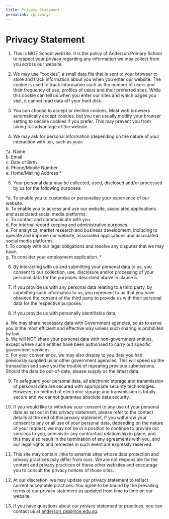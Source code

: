 ```yaml
---
title: Privacy Statement
permalink: /privacy/
---
```

Privacy Statement
=================

1.  This is MOE School website. It is the policy of Anderson Primary School to respect your privacy regarding any information we may collect from you across our website.

2.  We may use “cookies”, a small data file that is sent to your browser to store and track information about you when you enter our website. The cookie is used to track information such as the number of users and their frequency of use, profiles of users and their preferred sites. While this cookie can tell us when you enter our sites and which pages you visit, it cannot read data off your hard disk.

3.  You can choose to accept or decline cookies. Most web browsers automatically accept cookies, but you can usually modify your browser setting to decline cookies if you prefer. This may prevent you from taking full advantage of the website.

4.  We may ask for personal information (depending on the nature of your interaction with us), such as your:

*a. Name  
b. Email  
c. Date of Birth  
d. Phone/Mobile Number  
e. Home/Mailing Address * 


5.  Your personal data may be collected, used, disclosed and/or processed by us for the following purposes:

*a. To enable you to customise or personalise your experience of our website.  
b. To enable you to access and use our website, associated applications and associated social media platforms.  
c. To contact and communicate with you.  
d. For internal record keeping and administrative purposes.  
e. For analytics, market research and business development, including to operate and improve our website, associated applications and associated social media platforms.  
f. To comply with our legal obligations and resolve any disputes that we may have.  
g. To consider your employment application.  *
   

6.  By interacting with us and submitting your personal data to us, you consent to our collection, use, disclosure and/or processing of your personal data for the purposes described above in clause 5.  
   

7.  If you provide us with any personal data relating to a third party, by submitting such information to us, you represent to us that you have obtained the consent of the third party to provide us with their personal data for the respective purposes.  
    

8.  If you provide us with personally identifiable data,

a. We may share necessary data with Government agencies, so as to serve you in the most efficient and effective way unless such sharing is prohibited by law.  
b. We will NOT share your personal data with non-government entities, except where such entities have been authorised to carry out specific government services.  
c. For your convenience, we may also display to you data you had previously supplied us or other government agencies. This will speed up the transaction and save you the trouble of repeating previous submissions. Should the data be out-of-date, please supply us the latest data.  
  

9.  To safeguard your personal data, all electronic storage and transmission of personal data are secured with appropriate security technologies. However, no method of electronic storage and transmission is totally secure and we cannot guarantee absolute data security.  
    

10.  If you would like to withdraw your consent to any use of your personal data as set out in this privacy statement, please refer to the contact details at the end of this privacy statement. If you withdraw your consent to any or all use of your personal data, depending on the nature of your request, we may not be in a position to continue to provide our services to you, administer any contractual relationship in place, and this may also result in the termination of any agreements with you, and our legal rights and remedies in such event are expressly reserved.

11.  This site may contain links to external sites whose data protection and privacy practices may differ from ours. We are not responsible for the content and privacy practices of these other websites and encourage you to consult the privacy notices of those sites. 

12.  At our discretion, we may update our privacy statement to reflect current acceptable practices. You agree to be bound by the prevailing terms of our privacy statement as updated from time to time on our website. 

13.  If you have questions about our privacy statement or practices, you can contact us at [anderson_ps@moe.edu.sg](mailto:anderson_ps@moe.edu.sg).